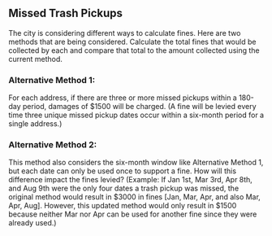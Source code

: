 ## Missed Trash Pickups


The city is considering different ways to calculate fines. Here are two methods that are being considered. Calculate the total fines that would be collected by each and compare that total to the amount collected using the current method.


### Alternative Method 1:

For each address, if there are three or more missed pickups within a 180-day period, damages of $1500 will be charged. (A fine will be levied every time three unique missed pickup dates occur within a six-month period for a single address.)


### Alternative Method 2:

This method also considers the six-month window like Alternative Method 1, but each date can only be used once to support a fine. How will this difference impact the fines levied? (Example: If Jan 1st, Mar 3rd, Apr 8th, and Aug 9th were the only four dates a trash pickup was missed, the original method would result in $3000 in fines [Jan, Mar, Apr, and also Mar, Apr, Aug]. However, this updated method would only result in $1500 because neither Mar nor Apr can be used for another fine since they were already used.)
